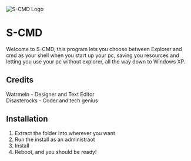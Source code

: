 ![S-CMD Logo](https://media.discordapp.net/attachments/843931672092868658/1139981534468784229/scmd.png?width=64&height=64)

# S-CMD
Welcome to S-CMD, this program lets you choose between Explorer and cmd as your shell when you start up your pc, saving you resources and letting you use your pc without explorer, all the way down to Windows XP.

## Credits
Watrmeln - Designer and Text Editor
<br>
Disasterocks - Coder and tech genius

## Installation
1. Extract the folder into wherever you want
2. Run the install as an administraot
3. Install
4. Reboot, and you should be ready!

